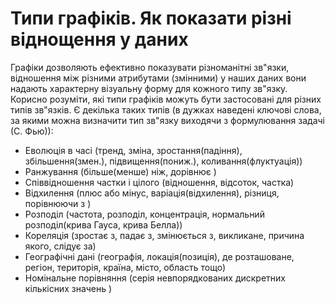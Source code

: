# Типи графіків. Як показати різні віднощення у даних

Графіки дозволяють ефективно показувати різноманітні зв"язки, відношення між різними атрибутами (змінними)  у наших даних
 вони надають характерну візуальну форму для кожного типу зв"язку. Корисно розуміти, які типи графіків можуть бути застосовані для різних типів зв"язків. Є декілька таких типів (в дужках наведені ключові слова, за якими можна визначити тип зв"язку виходячи з формулювання задачі (С. Фью)):
* Еволюція в часі (тренд, зміна, зростання(падіння), збільшення(змен.), підвищення(пониж.), коливання(флуктуація))
* Ранжування (більше(менше) ніж, дорівнює )
* Співвідношення частки і цілого (відношення, відсоток, частка)
* Відхилення (плюс або мінус, варіація(відхилення), різниця, порівнюючи з )
* Розподіл (частота, розподіл, концентрація, нормальний розподіл(крива Гауса, крива Белла))
* Кореляція (зростає з, падає з, змінюється з, викликане, причина якого, слідує за)
* Географічні дані (географія, локація(позиція), де розташоване, регіон, територія, країна, місто, область тощо)
* Номінальне порівняння (серія невпорядкованих дискретних кількісних значень )
